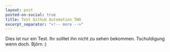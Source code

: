```yaml
---
layout: post
posted-on-social: true
title: Test Github Automation TWO
excerpt_separator: "<!-- more -->"
---
```


Dies ist nur ein Test. Ihr solltet ihn nicht zu sehen bekommen. Tschuldigung wenn doch. Björn :)